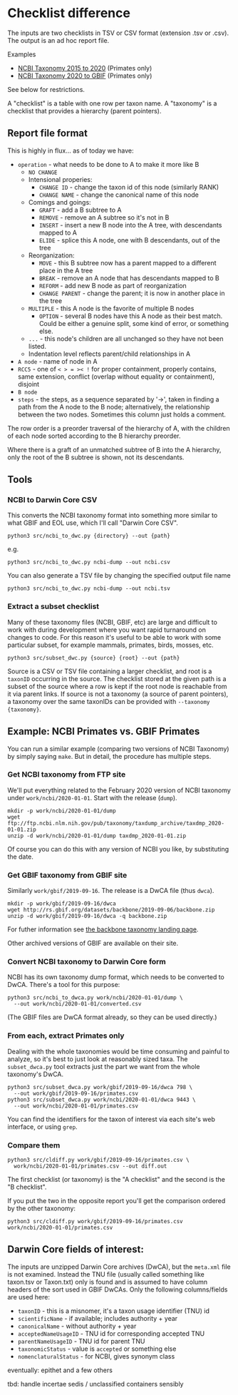 # Checklist difference

The inputs are two checklists in TSV or CSV format (extension .tsv or
.csv).  The output is an ad hoc report file.

Examples
 * [NCBI Taxonomy 2015 to 2020](doc/ncbi-2015-2020.csv) (Primates only)
 * [NCBI Taxonomy 2020 to GBIF](doc/ncbi-gbif.csv) (Primates only)

See below for
restrictions.

A "checklist" is a table with one row per taxon name.  A "taxonomy" is
a checklist that provides a hierarchy (parent pointers).

## Report file format

This is highly in flux... as of today we have:

 * `operation` - what needs to be done to A to make it more like B
     * `NO CHANGE`
     * Intensional properies:
         * `CHANGE ID`   - change the taxon id of this node (similarly RANK)
         * `CHANGE NAME` - change the canonical name of this node
     * Comings and goings:
         * `GRAFT`   - add a B subtree to A
         * `REMOVE`  - remove an A subtree so it's not in B
         * `INSERT`  - insert a new B node into the A tree, with
                       descendants mapped to A
         * `ELIDE`   - splice this A node, one with B descendants, out of the tree
     * Reorganization:
         * `MOVE`    - this B subtree now has a parent mapped to a
                       different place in the A tree
         * `BREAK`   - remove an A node that has descendants mapped to B
         * `REFORM`  - add new B node as part of reorganization
         * `CHANGE PARENT` - change the parent; it is now in another place in the tree
     * `MULTIPLE` - this A node is the favorite of multiple B nodes
         * `OPTION`  - several B nodes have this A node as their best
                       match.  Could be either a genuine split, some kind
                       of error, or something else.
     * `...` - this node's children are all unchanged so they have
          not been listed.
     * Indentation level reflects parent/child relationships in A
 * `A node` - name of node in A
 * `RCC5` - one of `< > = >< !` for proper containment, properly
    contains, same extension, conflict (overlap without equality or
    containment), disjoint
 * `B node`
 * `steps` - the steps, as a sequence separated by '→', taken in
    finding a path from the A node to the 
    B node; alternatively, the relationship between the two nodes.
    Sometimes this column just holds a comment.

The row order is a preorder traversal of the hierarchy of A, with the
children of each node sorted according to the B hierarchy preorder.

Where there is a graft of an unmatched subtree of B into the A
hierarchy, only the root of the B subtree is shown, not its
descendants.

## Tools

### NCBI to Darwin Core CSV

This converts the NCBI taxonomy format into something more similar to
what GBIF and EOL use, which I'll call "Darwin Core CSV".

    python3 src/ncbi_to_dwc.py {directory} --out {path}

e.g.

    python3 src/ncbi_to_dwc.py ncbi-dump --out ncbi.csv

You can also generate a TSV file by changing the specified output file name

    python3 src/ncbi_to_dwc.py ncbi-dump --out ncbi.tsv

### Extract a subset checklist

Many of these taxonomy files (NCBI, GBIF, etc) are large and difficult
to work with during development where you want rapid turnaround on
changes to code.  For this reason it's useful to be able to work with
some particular subset, for example mammals, primates, birds, mosses,
etc.

    python3 src/subset_dwc.py {source} {root} --out {path}

Source is a CSV or TSV file containing a larger checklist, and root is
a `taxonID` occurring in the source.  The checklist stored at the
given path is a subset of the source where a row is kept if the root
node is reachable from it via parent links.  If source is not a
taxonomy (a source of parent pointers), a taxonomy over the same
taxonIDs can be provided with `--taxonomy {taxonomy}`.


## Example: NCBI Primates vs. GBIF Primates

You can run a similar example (comparing two versions of NCBI
Taxonomy) by simply saying `make`.  But in detail, the procedure has
multiple steps.

### Get NCBI taxonomy from FTP site

We'll put everything related to the February 2020 version of NCBI
taxonomy under `work/ncbi/2020-01-01`.  Start with the release (`dump`).

    mkdir -p work/ncbi/2020-01-01/dump
    wget ftp://ftp.ncbi.nlm.nih.gov/pub/taxonomy/taxdump_archive/taxdmp_2020-01-01.zip
    unzip -d work/ncbi/2020-01-01/dump taxdmp_2020-01-01.zip

Of course you can do this with any version of NCBI you like, by substituting the date.

### Get GBIF taxonomy from GBIF site

Similarly `work/gbif/2019-09-16`.  The release is a DwCA file (thus `dwca`).

    mkdir -p work/gbif/2019-09-16/dwca
    wget http://rs.gbif.org/datasets/backbone/2019-09-06/backbone.zip
    unzip -d work/gbif/2019-09-16/dwca -q backbone.zip

For futher information see [the backbone taxonomy landing
page](https://www.gbif.org/dataset/d7dddbf4-2cf0-4f39-9b2a-bb099caae36c).

Other archived versions of GBIF are available on their site.

### Convert NCBI taxonomy to Darwin Core form

NCBI has its own taxonomy dump format, which needs to be converted to
DwCA.  There's a tool for this purpose:

    python3 src/ncbi_to_dwca.py work/ncbi/2020-01-01/dump \
      --out work/ncbi/2020-01-01/converted.csv

(The GBIF files are DwCA format already, so they can be used directly.)

### From each, extract Primates only 

Dealing with the whole taxonomies would be time consuming and painful
to analyze, so it's best to just look at reasonably sized taxa.
The `subset_dwca.py` tool extracts just the part we want from the whole
taxonomy's DwCA.

    python3 src/subset_dwca.py work/gbif/2019-09-16/dwca 798 \
      --out work/gbif/2019-09-16/primates.csv
    python3 src/subset_dwca.py work/ncbi/2020-01-01/dwca 9443 \
      --out work/ncbi/2020-01-01/primates.csv

You can find the identifiers for the taxon of interest via each site's
web interface, or using `grep`.

### Compare them

    python3 src/cldiff.py work/gbif/2019-09-16/primates.csv \
      work/ncbi/2020-01-01/primates.csv --out diff.out

The first checklist (or taxonomy) is the "A checklist" and the second is
the "B checklist".

If you put the two in the opposite report you'll get the comparison
ordered by the other taxonomy:

    python3 src/cldiff.py work/gbif/2019-09-16/primates.csv work/ncbi/2020-01-01/primates.csv

## Darwin Core fields of interest:

The inputs are unzipped Darwin Core archives (DwCA), but the
`meta.xml` file is not examined.  Instead the TNU file (usually called
something like taxon.tsv or Taxon.txt) only is found and is assumed to
have column headers of the sort used in GBIF DwCAs.  Only the
following columns/fields are used here:

 * `taxonID`  - this is a misnomer, it's a taxon usage identifier (TNU) id
 * `scientificName`  - if available; includes authority + year 
 * `canonicalName`   - without authority + year
 * `acceptedNameUsageID` - TNU id for corresponding accepted TNU
 * `parentNameUsageID`  - TNU id for parent TNU
 * `taxonomicStatus`  - value is `accepted` or something else
 * `nomenclaturalStatus` - for NCBI, gives synonym class

eventually: epithet and a few others

tbd: handle incertae sedis / unclassified containers sensibly
